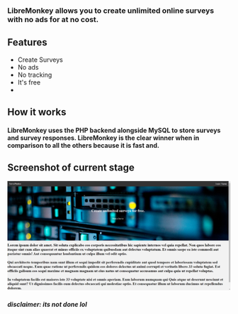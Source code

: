### LibreMonkey allows you to create unlimited online surveys with no ads for at no cost.
## Features
- Create Surveys
- No ads
- No tracking
- It's free
- 


## How it works
#### LibreMonkey uses the PHP backend alongside MySQL to store surveys and survey responses. LibreMonkey is the clear winner when in comparison to all the others because it is fast and.

## Screenshot of current stage
![](/images/currentstage.png)
##### disclaimer: its not done lol

